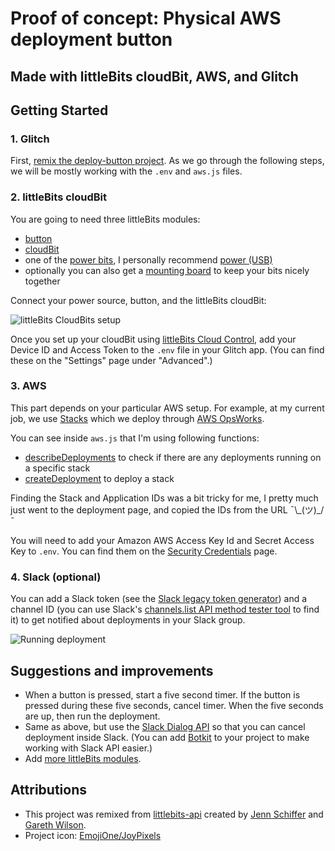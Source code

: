 # Proof of concept: Physical AWS deployment button
## Made with littleBits cloudBit, AWS, and Glitch

## Getting Started

### 1. Glitch

First, [remix the deploy-button project](https://glitch.com/edit/#!/remix/deploy-button). As we go through the following steps, we will be mostly working with the `.env` and `aws.js` files.

### 2. littleBits cloudBit

You are going to need three littleBits modules:

- [button](https://littlebits.com/products/button)
- [cloudBit](https://littlebits.com/products/cloudbit)
- one of the [power bits](https://littlebits.com/pages/search-results-page?page=1&rb_collections=Power+Bits), I personally recommend [power (USB)](https://littlebits.com/products/usb-power)
- optionally you can also get a [mounting board](https://littlebits.com/collections/all-bits-accessories/products/mounting-board) to keep your bits nicely together

Connect your power source, button, and the littleBits cloudBit:

![littleBits CloudBits setup](https://cdn.glitch.com/9f67720d-ad82-43b1-a7a5-2edc81e35b48%2FCloudBitSetup.png)

Once you set up your cloudBit using [littleBits Cloud Control](http://control.littlebitscloud.cc), add your Device ID and Access Token to the `.env` file in your Glitch app. (You can find these on the "Settings" page under "Advanced".)


### 3. AWS

This part depends on your particular AWS setup. For example, at my current job, we use [Stacks](https://docs.aws.amazon.com/AWSCloudFormation/latest/UserGuide/stacks.html) which we deploy through [AWS OpsWorks](https://aws.amazon.com/opsworks/).

You can see inside `aws.js` that I'm using following functions:

- [describeDeployments](https://docs.aws.amazon.com/AWSJavaScriptSDK/latest/AWS/OpsWorks.html#describeDeployments-property) to check if there are any deployments running on a specific stack
- [createDeployment](https://docs.aws.amazon.com/AWSJavaScriptSDK/latest/AWS/OpsWorks.html#createDeployment-property) to deploy a stack

Finding the Stack and Application IDs was a bit tricky for me, I pretty much just went to the deployment page, and copied the IDs from the URL  ¯\\_(ツ)\_/¯

You will need to add your Amazon AWS Access Key Id and Secret Access Key to `.env`. You can find them on the [Security Credentials](https://console.aws.amazon.com/iam/home?region=us-east-1#/security_credentials) page.


### 4. Slack (optional)

You can add a Slack token (see the [Slack legacy token generator](https://api.slack.com/custom-integrations/legacy-tokens)) and a channel ID (you can use Slack's [channels.list API method tester tool](https://api.slack.com/methods/channels.list/test) to find it) to get notified about deployments in your Slack group.

![Running deployment](https://cdn.glitch.com/d1e6e429-cc0c-432d-8c23-2092bce7a350%2Fdeploy-button-slack-1-start-deploy.png?1557670793059)

## Suggestions and improvements

- When a button is pressed, start a five second timer. If the button is pressed during these five seconds, cancel timer. When the five seconds are up, then run the deployment.
- Same as above, but use the [Slack Dialog API](https://api.slack.com/dialogs) so that you can cancel deployment inside Slack. (You can add [Botkit](https://glitch.com/botkit) to your project to make working with Slack API easier.)
- Add [more littleBits modules](https://littlebits.com/pages/search-results-page).

## Attributions

- This project was remixed from [littlebits-api](https://glitch.com/edit/#!/littlebits-api) created by [Jenn Schiffer](https://glitch.com/@jennschiffer) and [Gareth Wilson](https://glitch.com/@_gw).
- Project icon: [EmojiOne/JoyPixels](https://www.joypixels.com/)
